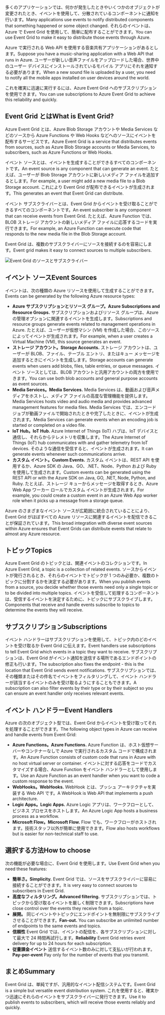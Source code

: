<span data-ttu-id="d6a9d-101">多くのアプリケーションでは、何かが発生したときやいくつかのオブジェクトが変更されたとき、イベントを使用して、分散されているコンポーネントに通知を行います。</span><span class="sxs-lookup"><span data-stu-id="d6a9d-101">Many applications use events to notify distributed components that something happened or some object changed.</span></span> <span data-ttu-id="d6a9d-102">それらのイベントは、Azure で Event Grid を使用して、簡単に配布することができます。</span><span class="sxs-lookup"><span data-stu-id="d6a9d-102">You can use Event Grid to make it easy to distribute those events through Azure.</span></span>

<span data-ttu-id="d6a9d-103">Azure で実行される Web API を使用する音楽共有アプリケーションがあるとします。</span><span class="sxs-lookup"><span data-stu-id="d6a9d-103">Suppose you have a music-sharing application with a Web API that runs in Azure.</span></span> <span data-ttu-id="d6a9d-104">ユーザーが新しい音声ファイルをアップロードした場合、世界中のユーザー デバイスにインストールされているモバイル アプリにそれを通知する必要があります。</span><span class="sxs-lookup"><span data-stu-id="d6a9d-104">When a new sound file is uploaded by a user, you need to notify all the mobile apps installed on user devices around the world.</span></span>

<span data-ttu-id="d6a9d-105">これを確実に迅速に実行するには、Azure Event Grid へのサブスクリプションを使用できます。</span><span class="sxs-lookup"><span data-stu-id="d6a9d-105">You can use subscriptions to Azure Event Grid to achieve this reliability and quickly.</span></span>

## <a name="what-is-event-grid"></a><span data-ttu-id="d6a9d-106">Event Grid とは</span><span class="sxs-lookup"><span data-stu-id="d6a9d-106">What is Event Grid?</span></span>

<span data-ttu-id="d6a9d-107">Azure Event Grid とは、Azure Blob Storage アカウントや Media Services などのソースから Azure Functions や Web Hooks などへのソースにイベントを配布するサービスです。</span><span class="sxs-lookup"><span data-stu-id="d6a9d-107">Azure Event Grid is a service that distributes events from sources, such as Azure Blob Storage accounts or Media Services, to subscribers, such as Azure Functions or Web Hooks.</span></span>

<span data-ttu-id="d6a9d-108">イベント ソースとは、イベントを生成することができるすべてのコンポーネントです。</span><span class="sxs-lookup"><span data-stu-id="d6a9d-108">An event source is any component that can generate an event.</span></span> <span data-ttu-id="d6a9d-109">たとえば、ユーザーが Blob Storage アカウントに新しいメディア ファイルを追加するとします。</span><span class="sxs-lookup"><span data-stu-id="d6a9d-109">For example, a user might add a new media file to a Blob Storage account.</span></span> <span data-ttu-id="d6a9d-110">これにより Event Grid が配布できるイベントが生成されます。</span><span class="sxs-lookup"><span data-stu-id="d6a9d-110">This generates an event that Event Grid can distribute.</span></span>

<span data-ttu-id="d6a9d-111">イベント サブスクライバーとは、Event Grid からイベントを受け取ることができるすべてのコンポーネントです。</span><span class="sxs-lookup"><span data-stu-id="d6a9d-111">An event subscriber is any component that can receive events from Event Grid.</span></span> <span data-ttu-id="d6a9d-112">たとえば、Azure Function では、BLOB ストレージ アカウントの新しいメディア ファイルに応答するコードを実行できます。</span><span class="sxs-lookup"><span data-stu-id="d6a9d-112">For example, an Azure Function can execute code that responds to the new media file in the Blob Storage account.</span></span>

<span data-ttu-id="d6a9d-113">Event Grid は、複数のサブスクライバーにソースを接続するのを容易にします。</span><span class="sxs-lookup"><span data-stu-id="d6a9d-113">Event grid makes it easy to connect sources to multiple subscribers.</span></span>

![Event Grid のソースとサブスクライバー](../images/6-event-grid.png)

## <a name="event-sources"></a><span data-ttu-id="d6a9d-115">イベント ソース</span><span class="sxs-lookup"><span data-stu-id="d6a9d-115">Event Sources</span></span>

<span data-ttu-id="d6a9d-116">イベントは、次の種類の Azure リソースを使用して生成することができます。</span><span class="sxs-lookup"><span data-stu-id="d6a9d-116">Events can be generated by the following Azure resource types:</span></span>

- <span data-ttu-id="d6a9d-117">**Azure サブスクリプションとリソース グループ。**</span><span class="sxs-lookup"><span data-stu-id="d6a9d-117">**Azure Subscriptions and Resource Groups.**</span></span> <span data-ttu-id="d6a9d-118">サブスクリプションおよびリソース グループは、Azure の管理オプションに関連するイベントを生成します。</span><span class="sxs-lookup"><span data-stu-id="d6a9d-118">Subscriptions and resource groups generate events related to management operations in Azure.</span></span> <span data-ttu-id="d6a9d-119">たとえば、ユーザーが仮想マシン (VM) を作成した場合、このソースによってイベントが生成されます。</span><span class="sxs-lookup"><span data-stu-id="d6a9d-119">For example, when a user creates a Virtual Machine (VM), this source generates an event.</span></span>
- <span data-ttu-id="d6a9d-120">**ストレージ アカウント。**</span><span class="sxs-lookup"><span data-stu-id="d6a9d-120">**Storage Accounts.**</span></span> <span data-ttu-id="d6a9d-121">ストレージ アカウントは、ユーザーが BLOB、ファイル、テーブル エントリ、またはキュー メッセージを追加するときにイベントを生成します。</span><span class="sxs-lookup"><span data-stu-id="d6a9d-121">Storage accounts can generate events when users add blobs, files, table entries, or queue messages.</span></span> <span data-ttu-id="d6a9d-122">イベント ソースとしては、BLOB アカウントと汎用アカウントの両方を使用できます。</span><span class="sxs-lookup"><span data-stu-id="d6a9d-122">You can use both blob accounts and general purpose accounts as event sources.</span></span>
- <span data-ttu-id="d6a9d-123">**Media Services。**</span><span class="sxs-lookup"><span data-stu-id="d6a9d-123">**Media Services.**</span></span> <span data-ttu-id="d6a9d-124">Media Services は、動画および音声メディアをホストし、メディア ファイルの高度な管理機能を提供します。</span><span class="sxs-lookup"><span data-stu-id="d6a9d-124">Media Services hosts video and audio media and provides advanced management features for media files.</span></span> <span data-ttu-id="d6a9d-125">Media Services では、エンコード ジョブが動画ファイルで開始されたときや完了したときに、イベントが生成されます。</span><span class="sxs-lookup"><span data-stu-id="d6a9d-125">Media Services can generate events when an encoding job is started or completed on a video file.</span></span>
- <span data-ttu-id="d6a9d-126">**IoT Hub。**</span><span class="sxs-lookup"><span data-stu-id="d6a9d-126">**IoT Hub.**</span></span> <span data-ttu-id="d6a9d-127">Azure Internet of Things (IoT) ハブは、IoT デバイスと通信し、それらからテレメトリを収集します。</span><span class="sxs-lookup"><span data-stu-id="d6a9d-127">The Azure Internet of Things (IoT) hub communicates with and gather telemetry from IoT devices.</span></span> <span data-ttu-id="d6a9d-128">そのような通信を受信すると、イベントが生成されます。</span><span class="sxs-lookup"><span data-stu-id="d6a9d-128">It can generate events whenever such communications arrive.</span></span>
- <span data-ttu-id="d6a9d-129">**カスタム イベント。**</span><span class="sxs-lookup"><span data-stu-id="d6a9d-129">**Custom Events.**</span></span> <span data-ttu-id="d6a9d-130">カスタム イベントは、REST API を使用するか、Azure SDK の Java、GO、.NET、Node、Python および Ruby を使用して生成されます。</span><span class="sxs-lookup"><span data-stu-id="d6a9d-130">Custom events can be generated using the REST API or with the Azure SDK on Java, GO, .NET, Node, Python, and Ruby.</span></span> <span data-ttu-id="d6a9d-131">たとえば、ストレージ キューからメッセージを取得するとき、Azure Web App ワーカー ロールでカスタム イベントが生成されます。</span><span class="sxs-lookup"><span data-stu-id="d6a9d-131">For example, you could create a custom event in an Azure Web App worker role when it picks up a message from a storage queue.</span></span>

<span data-ttu-id="d6a9d-132">Azure のさまざまなイベント ソースが広範囲に統合されていることにより、Event Grid がほぼすべての Azure リソースに関連するイベントを配信できることが保証されています。</span><span class="sxs-lookup"><span data-stu-id="d6a9d-132">This broad integration with diverse event sources within Azure ensures that Event Grids can distribute events that relate to almost any Azure resource.</span></span>

## <a name="topics"></a><span data-ttu-id="d6a9d-133">トピック</span><span class="sxs-lookup"><span data-stu-id="d6a9d-133">Topics</span></span>

<span data-ttu-id="d6a9d-134">Azure Event Grid のトピックとは、関連イベントのコレクションです。</span><span class="sxs-lookup"><span data-stu-id="d6a9d-134">In Azure Event Grid, a topic is a collection of related events.</span></span> <span data-ttu-id="d6a9d-135">ソースからイベントが発行されるとき、それらのイベントでトピックが 1 つのみ必要か、複数のトピックに分割するかを決定する必要があります。</span><span class="sxs-lookup"><span data-stu-id="d6a9d-135">When you publish events from a source, you decide whether those events need only a single topic or to be divided into multiple topics.</span></span> <span data-ttu-id="d6a9d-136">イベントを受信して処理するコンポーネントは、受信するイベントを決定するために、トピックにサブスクライブします。</span><span class="sxs-lookup"><span data-stu-id="d6a9d-136">Components that receive and handle events subscribe to topics to determine the events they will receive.</span></span>

## <a name="subscriptions"></a><span data-ttu-id="d6a9d-137">サブスクリプション</span><span class="sxs-lookup"><span data-stu-id="d6a9d-137">Subscriptions</span></span>

<span data-ttu-id="d6a9d-138">イベント ハンドラーはサブスクリプションを使用して、トピック内のどのイベントを受け取るか Event Grid に伝えます。</span><span class="sxs-lookup"><span data-stu-id="d6a9d-138">Event handlers use subscriptions to tell Event Grid which events in a topic they want to receive.</span></span> <span data-ttu-id="d6a9d-139">サブスクリプションは、Event Grid がイベント通知を送信する場所であるエンドポイントの修正も行います。</span><span class="sxs-lookup"><span data-stu-id="d6a9d-139">The subscription also fixes the endpoint - this is the location that Event Grid sends event notifications.</span></span> <span data-ttu-id="d6a9d-140">サブスクリプションでは、その種類またはその件名でイベントをフィルタリングして、イベント ハンドラーが該当するイベントのみを受け取るようにすることもできます。</span><span class="sxs-lookup"><span data-stu-id="d6a9d-140">A subscription can also filter events by their type or by their subject so you can ensure an event handler only receives relevant events.</span></span>

## <a name="event-handlers"></a><span data-ttu-id="d6a9d-141">イベント ハンドラー</span><span class="sxs-lookup"><span data-stu-id="d6a9d-141">Event Handlers</span></span>

<span data-ttu-id="d6a9d-142">Azure の次のオブジェクト型では、Event Grid からイベントを受け取ってそれを処理することができます。</span><span class="sxs-lookup"><span data-stu-id="d6a9d-142">The following object types in Azure can receive and handle events from Event Grid:</span></span>

- <span data-ttu-id="d6a9d-143">**Azure Functions。**</span><span class="sxs-lookup"><span data-stu-id="d6a9d-143">**Azure Functions.**</span></span> <span data-ttu-id="d6a9d-144">Azure Function は、ホスト仮想サーバーやコンテナーなしで Azure で実行されるカスタム コードで構成されます。</span><span class="sxs-lookup"><span data-stu-id="d6a9d-144">An Azure Function consists of custom code that runs in Azure with no host virtual server or container.</span></span> <span data-ttu-id="d6a9d-145">イベントに対する応答をコードでカスタマイズする場合、Azure Function をイベント ハンドラーとして使用します。</span><span class="sxs-lookup"><span data-stu-id="d6a9d-145">Use an Azure Function as an event handler when you want to code a custom response to the event.</span></span>
- <span data-ttu-id="d6a9d-146">**WebHooks。**</span><span class="sxs-lookup"><span data-stu-id="d6a9d-146">**WebHooks.**</span></span> <span data-ttu-id="d6a9d-147">WebHook とは、プッシュ アーキテクチャを実装する Web API です。</span><span class="sxs-lookup"><span data-stu-id="d6a9d-147">A WebHook is Web API that implements a push architecture.</span></span>
- <span data-ttu-id="d6a9d-148">**Logic Apps。**</span><span class="sxs-lookup"><span data-stu-id="d6a9d-148">**Logic Apps.**</span></span> <span data-ttu-id="d6a9d-149">Azure Logic アプリは、ワークフローとして、ビジネス プロセスをホストします。</span><span class="sxs-lookup"><span data-stu-id="d6a9d-149">An Azure Logic App hosts a business process as a workflow.</span></span>
- <span data-ttu-id="d6a9d-150">**Microsoft Flow。**</span><span class="sxs-lookup"><span data-stu-id="d6a9d-150">**Microsoft Flow.**</span></span> <span data-ttu-id="d6a9d-151">Flow でも、ワークフローがホストされます。技術スタッフ以外が簡単に使用できます。</span><span class="sxs-lookup"><span data-stu-id="d6a9d-151">Flow also hosts workflows but is easier for non-technical staff to use.</span></span>

## <a name="how-to-choose"></a><span data-ttu-id="d6a9d-152">選択する方法</span><span class="sxs-lookup"><span data-stu-id="d6a9d-152">How to choose</span></span>

<span data-ttu-id="d6a9d-153">次の機能が必要な場合に、Event Grid を使用します。</span><span class="sxs-lookup"><span data-stu-id="d6a9d-153">Use Event Grid when you need these features:</span></span>

- <span data-ttu-id="d6a9d-154">**簡単さ。**</span><span class="sxs-lookup"><span data-stu-id="d6a9d-154">**Simplicity.**</span></span> <span data-ttu-id="d6a9d-155">Event Grid では、ソースをサブスクライバーに容易に接続することができます。</span><span class="sxs-lookup"><span data-stu-id="d6a9d-155">It is very easy to connect sources to subscribers in Event Grid.</span></span>
- <span data-ttu-id="d6a9d-156">**高度なフィルタリング。**</span><span class="sxs-lookup"><span data-stu-id="d6a9d-156">**Advanced filtering.**</span></span> <span data-ttu-id="d6a9d-157">サブスクリプションでは、トピックから受け取るイベントを厳しく制限できます。</span><span class="sxs-lookup"><span data-stu-id="d6a9d-157">Subscriptions have close control over the events they receive from a topic.</span></span>
- <span data-ttu-id="d6a9d-158">**展開。** 同じイベントやトピックにエンドポイントを無制限にサブスクライブさせることができます。</span><span class="sxs-lookup"><span data-stu-id="d6a9d-158">**Fan-out.** You can subscribe an unlimited number of endpoints to the same events and topics.</span></span>
- <span data-ttu-id="d6a9d-159">**信頼性** Event Grid では、イベントの配信を、各サブスクリプションに対して最大で 24 時間再試行します。</span><span class="sxs-lookup"><span data-stu-id="d6a9d-159">**Reliability** Event Grid retries event delivery for up to 24 hours for each subscription.</span></span>
- <span data-ttu-id="d6a9d-160">**従量課金イベント** 送信するイベント数のみに対して支払いが行われます。</span><span class="sxs-lookup"><span data-stu-id="d6a9d-160">**Pay-per-event** Pay only for the number of events that you transmit.</span></span>

## <a name="summary"></a><span data-ttu-id="d6a9d-161">まとめ</span><span class="sxs-lookup"><span data-stu-id="d6a9d-161">Summary</span></span>

<span data-ttu-id="d6a9d-162">Event Grid は、単純ですが、汎用的なイベント配信システムです。</span><span class="sxs-lookup"><span data-stu-id="d6a9d-162">Event Grid is a simple but versatile event distribution system.</span></span> <span data-ttu-id="d6a9d-163">これを使用すると、確実かつ迅速にそれらのイベントをサブスクライバーに発行できます。</span><span class="sxs-lookup"><span data-stu-id="d6a9d-163">Use it to publish events to subscribers, which will receive those events reliably and quickly.</span></span>